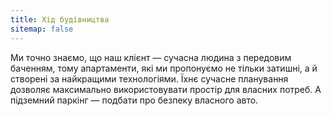 ```yaml
---
title: Хід будівництва
sitemap: false
---
```


Ми точно знаємо, що наш клієнт — сучасна людина з передовим баченням, тому апартаменти, які ми пропонуємо не тільки затишні, а й створені за найкращими технологіями. Їхнє сучасне планування дозволяє максимально використовувати простір для власних потреб. А підземний паркінг — подбати про безпеку власного авто.
